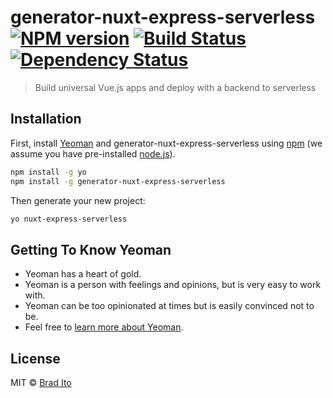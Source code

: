 # generator-nuxt-express-serverless [![NPM version][npm-image]][npm-url] [![Build Status][travis-image]][travis-url] [![Dependency Status][daviddm-image]][daviddm-url]
> Build universal Vue.js apps and deploy with a backend to serverless

## Installation

First, install [Yeoman](http://yeoman.io) and generator-nuxt-express-serverless using [npm](https://www.npmjs.com/) (we assume you have pre-installed [node.js](https://nodejs.org/)).

```bash
npm install -g yo
npm install -g generator-nuxt-express-serverless
```

Then generate your new project:

```bash
yo nuxt-express-serverless
```

## Getting To Know Yeoman

 * Yeoman has a heart of gold.
 * Yeoman is a person with feelings and opinions, but is very easy to work with.
 * Yeoman can be too opinionated at times but is easily convinced not to be.
 * Feel free to [learn more about Yeoman](http://yeoman.io/).

## License

MIT © [Brad Ito](https://bradito.me/)


[npm-image]: https://badge.fury.io/js/generator-nuxt-express-serverless.svg
[npm-url]: https://npmjs.org/package/generator-nuxt-express-serverless
[travis-image]: https://travis-ci.org/phlogisticfugu/generator-nuxt-express-serverless.svg?branch=master
[travis-url]: https://travis-ci.org/phlogisticfugu/generator-nuxt-express-serverless
[daviddm-image]: https://david-dm.org/phlogisticfugu/generator-nuxt-express-serverless.svg?theme=shields.io
[daviddm-url]: https://david-dm.org/phlogisticfugu/generator-nuxt-express-serverless
